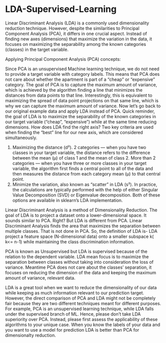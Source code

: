 # LDA-Supervised-Learning
Linear Discriminant Analysis (LDA) is a commonly used dimensionality reduction technique. However, despite the similarities to Principal Component Analysis (PCA), it differs in one crucial aspect.
Instead of finding new axes (dimensions) that maximize the variation in the data, it focuses on maximizing the separability among the known categories (classes) in the target variable.

Applying Principal Component Analysis (PCA) concepts: 

Since PCA is an unsupervised Machine learning technique, we do not need to provide a target variable with category labels. This means that PCA does not care about whether the apartment is part of a “cheap” or “expensive” category. The goal of PCA is to capture the maximum amount of variance, which is achieved by the algorithm finding a line that minimizes the distances from data points to that line. Interestingly, this is equivalent to maximizing the spread of data point projections on that same line, which is why we can capture the maximum amount of variance.
Now let’s go back to our original example data and apply LDA instead of PCA. Quick reminder, the goal of LDA is to maximize the separability of the known categories in our target variable (“cheap”, “expensive”) while at the same time reducing dimensions.
How does LDA find the right axis?
Two key criteria are used when finding the “best” line for our new axis, which are considered simultaneously.
1.	Maximizing the distance (d²).
2 categories — when you have two classes in your target variable, the distance refers to the difference between the mean (μ) of class 1 and the mean of class 2.
More than 2 categories — when you have three or more classes in your target variable, the algorithm first finds a central point to all of the data and then measures the distance from each category mean (μ) to that central point.
2. Minimize the variation, also known as “scatter” in LDA (s²).
In practice, the calculations are typically performed with the help of either Singular Value Decomposition (SVD) or Eigenvalue decomposition. Both of these options are available in sklearn’s LDA implementation. 

Linear Discriminant Analysis is a method of Dimensionality Reduction. The goal of LDA is to project a dataset onto a lower-dimensional space. It sounds similar to PCA. Right?
But LDA is different from PCA. Linear Discriminant Analysis finds the area that maximizes the separation between multiple classes. That is not done in PCA.
So, the definition of LDA is- LDA project a feature space (N-dimensional data) onto a smaller subspace k( k<= n-1) while maintaining the class discrimination information.

PCA is known as Unsupervised but LDA is supervised because of the relation to the dependent variable.
LDA mean focus is to maximize the separation between classes without taking into consideration the loss of variance. Meantime PCA does not care about the classes’ separation, it focuses on reducing the dimension of the data and keeping the maximum amount of variance, relevant data.

LDA is a great tool when we want to reduce the dimensionality of our data while keeping as much information relevant to our prediction target.
However, the direct comparison of PCA and LDA might not be completely fair because they are two different techniques meant for different purposes. For example, PCA is an unsupervised learning technique, while LDA falls under the supervised branch of ML.
Hence, please don’t take LDA superiority over PCA. Instead, please first assess the applicability of these algorithms to your unique case.
When you know the labels of your data and you want to use a model for prediction LDA is better than PCA for dimensionalty reduction.

